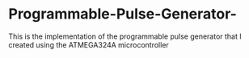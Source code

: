 # Programmable-Pulse-Generator-
This is the implementation of the programmable pulse generator that I created using the ATMEGA324A microcontroller
